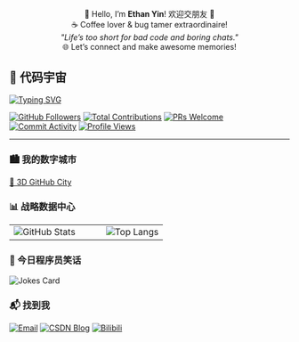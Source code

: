 <p align="center">
  👋 Hello, I’m <b>Ethan Yin</b>! 欢迎交朋友 🙌<br/>
  ☕️ Coffee lover & bug tamer extraordinaire!<br/>
  <i>"Life’s too short for bad code and boring chats."</i><br/>
  🌐 Let’s connect and make awesome memories!
</p>

## 🚀 代码宇宙

[![Typing SVG](https://readme-typing-svg.demolab.com?font=Fira+Code&pause=1000&width=435&lines=%E2%80%9C%E6%AF%8F%E5%A4%A9%E8%A7%A3%E5%86%B3%E4%B8%80%E4%B8%AA+Bug%EF%BC%8C%E7%A8%8B%E5%BA%8F%E5%91%98%E7%9A%84%E6%98%9F%E7%90%83%E5%B0%B1%E4%BA%AE%E4%B8%80%E5%88%86%E2%9C%A8%E2%80%9D)](https://git.io/typing-svg)


[![GitHub Followers](https://img.shields.io/github/followers/OFreshman?label=Followers&logo=github&color=1DA1F2)](https://github.com/OFreshman?tab=followers)
[![Total Contributions](https://img.shields.io/github/stars/OFreshman?label=Total%20Stars&logo=github&color=yellow)](https://github.com/OFreshman?tab=repositories)
[![PRs Welcome](https://img.shields.io/badge/PRs-Welcome!-brightgreen?logo=github)](https://github.com/OFreshman/pulls)
[![Commit Activity](https://img.shields.io/github/commit-activity/y/OFreshman/OFreshman?label=Monthly%20Commits&logo=github)](https://github.com/OFreshman)
[![Profile Views](https://komarev.com/ghpvc/?username=OFreshman&label=Profile%20Views&color=orange&logo=github)](https://github.com/OFreshman)

----

<!--
### 🔥 技术火力全开
![](https://img.shields.io/badge/Java-战地机甲-007396?logo=java&logoColor=white)
![](https://img.shields.io/badge/Python-机械毒蛇-3776AB?logo=python)
![](https://img.shields.io/badge/MySQL-数据宝库-4479A1?logo=mysql)
![](https://img.shields.io/badge/Spring-魔法森林-6DB33F?logo=spring)
![](https://img.shields.io/badge/Docker-集装箱船长-2496ED?logo=docker)
-->

### 🏙️ 我的数字城市
[🎲 3D GitHub City](https://honzaap.github.io/GithubCity/?name=OFreshman&year=2025)

### 📊 战略数据中心
<table> <tr> <td width="60%"> <img src="https://github-readme-stats.vercel.app/api?username=OFreshman&show_icons=true&theme=radical" alt="GitHub Stats" /> </td> <td width="40%"> <img src="https://github-readme-stats.vercel.app/api/top-langs/?username=OFreshman&layout=compact&theme=vision-friendly-dark" alt="Top Langs" /> </td> </tr> </table>

### 🤖 今日程序员笑话
<!-- 随机笑话API -->
<img src="https://readme-jokes.vercel.app/api?theme=algolia&hideBorder" alt="Jokes Card" />

### 📬 找到我
[![Email](https://img.shields.io/badge/-📮_邮箱-blue?logo=gmail)](mailto:y415561402@gmail.com)
[![CSDN Blog](https://img.shields.io/badge/-🌐_博客-green?logo=wordpress)](https://blog.csdn.net/qq_39370934)
[![Bilibili](https://img.shields.io/badge/-📺_B站-ff69b4?logo=bilibili)](https://www.bilibili.com/)
